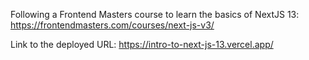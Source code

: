 Following a Frontend Masters course to learn the basics of NextJS 13: https://frontendmasters.com/courses/next-js-v3/

Link to the deployed URL: https://intro-to-next-js-13.vercel.app/
